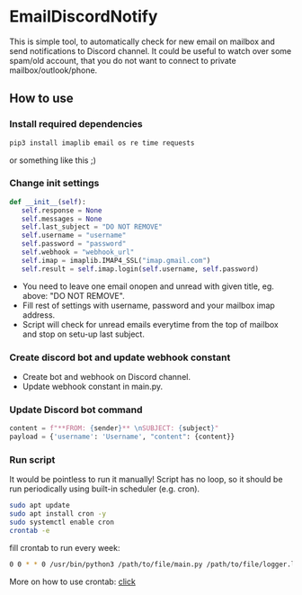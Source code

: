 # EmailDiscordNotify
This is simple tool, to automatically check for new email on mailbox and send 
notifications to Discord channel. It could be useful to watch over some spam/old account, that
you do not want to connect to private mailbox/outlook/phone.

## How to use 

### Install required dependencies

```bash
pip3 install imaplib email os re time requests
```
or something like this ;) 

### Change init settings
 ```python 
 def __init__(self):
    self.response = None
    self.messages = None
    self.last_subject = "DO NOT REMOVE"
    self.username = "username"
    self.password = "password"
    self.webhook = "webhook_url"
    self.imap = imaplib.IMAP4_SSL("imap.gmail.com")
    self.result = self.imap.login(self.username, self.password)
``` 
- You need to leave one email onopen and unread with given title, eg. above: "DO NOT REMOVE".
- Fill rest of settings with username, password and your mailbox imap address.
- Script will check for unread emails everytime from the top of mailbox and stop on setu-up last subject.

### Create discord bot and update webhook constant 
- Create bot and webhook on Discord channel.
- Update webhook constant in main.py.

### Update Discord bot command 
``` python
content = f"**FROM: {sender}** \nSUBJECT: {subject}"
payload = {'username': 'Username', "content": {content}}
```
### Run script

It would be pointless to run it manually! Script has no loop, so it should be run 
periodically using built-in scheduler (e.g. cron).
```bash
sudo apt update
sudo apt install cron -y
sudo systemctl enable cron
crontab -e
```
fill crontab to run every week:
```bash
0 0 * * 0 /usr/bin/python3 /path/to/file/main.py /path/to/file/logger.log
```

More on how to use crontab: [click](https://www.jcchouinard.com/python-automation-with-cron-on-mac/)
